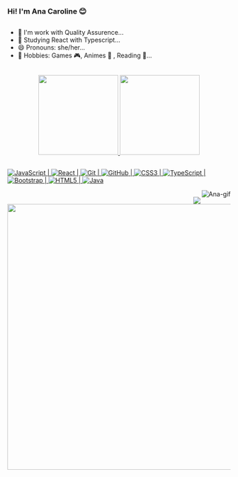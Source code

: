 ### Hi! I'm Ana Caroline 😊
  ## 
  
- 🔭 I'm work with Quality Assurence...
- 🌱 Studying React with Typescript...
- 😄 Pronouns: she/her...
- 👾 Hobbies: Games 🎮, Animes 🤍 , Reading 📖... 


## 
 


<div align="center" >
  <a href="https://github.com/aninhafsilva">
  <img height="180em" src="https://github-readme-stats.vercel.app/api?username=aninhafsilva&show_icons=true&theme=dracula&include_all_commits=true&count_private=true"/>
  <img height="180em" src="https://github-readme-stats.vercel.app/api/top-langs/?username=aninhafsilva&layout=compact&langs_count=7&theme=dracula"/>
</div>

 
  ##
  ![JavaScript](https://img.shields.io/badge/-JavaScript-black?style=flat-square&logo=javascript) 
  | ![React](https://img.shields.io/badge/-React-black?style=flat-square&logo=react) 
  | ![Git](https://img.shields.io/badge/-Git-black?style=flat-square&logo=git)
  | ![GitHub](https://img.shields.io/badge/-GitHub-181717?style=flat-square&logo=github)
  | ![CSS3](https://img.shields.io/badge/-CSS3-1572B6?style=flat-square&logo=css3) 
  | ![TypeScript](https://img.shields.io/badge/-TypeScript-007ACC?style=flat-square&logo=typescript) 
  | ![Bootstrap](https://img.shields.io/badge/-Bootstrap-563D7C?style=flat-square&logo=bootstrap)
  | ![HTML5](https://img.shields.io/badge/-HTML5-E34F26?style=flat-square&logo=html5&logoColor=white)
  | ![Java](https://img.shields.io/badge/-java-E34A86?style=flat-square&logo=java)
  
  <img align="right" alt="Ana-gif" src="https://media.giphy.com/media/7DxEk8Nm2fOjy06jtP/giphy.gif">
  
  ##
 
<div> 
  <div align="right">
  <a href="https://www.linkedin.com/in/ana-caroline-f-da-silva/" target="_blank"><img src="https://img.shields.io/badge/-LinkedIn-%230077B5?style=for-the-badge&logo=linkedin&logoColor=white" target="_blank" >
  </a> 
  </div>
  <img src="https://github.com/aninhafsilva/aninhafsilva/blob/main/.github/workflows/github-user-contribution.svg" width="600"/> 
</div>
  



